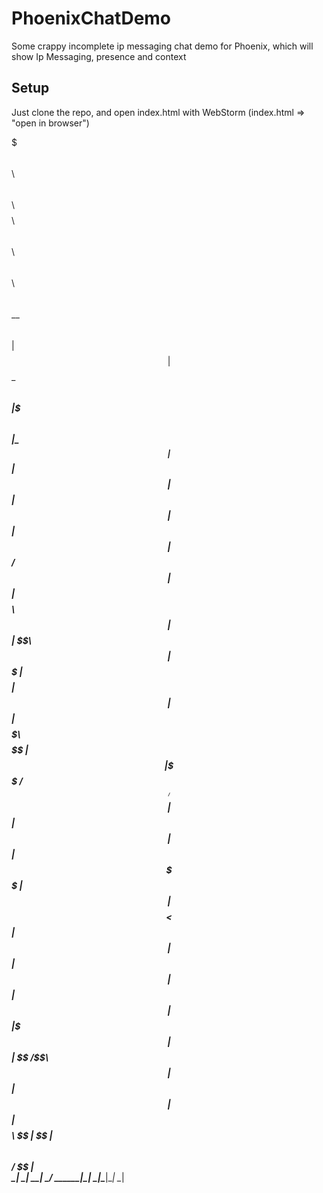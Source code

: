 # PhoenixChatDemo
Some crappy incomplete ip messaging chat demo for Phoenix, which will show Ip Messaging, presence and context

## Setup
Just clone the repo, and open index.html with WebStorm (index.html => "open in browser") 


 $$$$$$$\  $$\   $$\  $$$$$$\  $$$$$$$$\ $$\   $$\ $$$$$$\ $$\   $$\ 		
 $$  __$$\ $$ |  $$ |$$  __$$\ $$  _____|$$$\  $$ |\_$$  _|$$ |  $$ |		
 $$ |  $$ |$$ |  $$ |$$ /  $$ |$$ |      $$$$\ $$ |  $$ |  \$$\ $$  |		
 $$$$$$$  |$$$$$$$$ |$$ |  $$ |$$$$$\    $$ $$\$$ |  $$ |   \$$$$  / 		
 $$  ____/ $$  __$$ |$$ |  $$ |$$  __|   $$ \$$$$ |  $$ |   $$  $$<  		
 $$ |      $$ |  $$ |$$ |  $$ |$$ |      $$ |\$$$ |  $$ |  $$  /\$$\ 		
 $$ |      $$ |  $$ | $$$$$$  |$$$$$$$$\ $$ | \$$ |$$$$$$\ $$ /  $$ |		
 \__|      \__|  \__| \______/ \________|\__|  \__|\______|\__|  \__|

